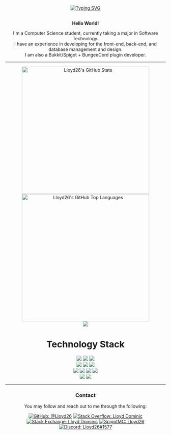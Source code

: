 <div align="center">
  <a href="https://git.io/typing-svg">
    <img src="https://readme-typing-svg.herokuapp.com?font=Jetbrains+Mono&weight=100&pause=1000&color=00FF00&background=000000CC&center=true&vCenter=true&random=false&width=435&height=100&separator=%3D&lines=%3Ch1%3EHello+World!%3C%2Fh1%3E%3DSystem.out.println(%22Hello+World!%22);%3Dprintf(%22Hello+World!%22);%3Dstd%3A%3Acout+%3C%3C+%22Hello+World!%22;%3DConsole.WriteLine(%22Hello+World!%22);%3Dconsole.log(%22Hello+World!%22);" alt="Typing SVG">
  </a>
  <br>
  <br>
  <p><b>Hello World!</b></p>
  <p>I'm a Computer Science student, currently taking a major in Software Technology.<br>I have an experience in developing for the front-end, back-end, and database management and design.<br>I am also a Bukkit/Spigot + BungeeCord plugin developer.</p>
</div>

<hr />

<div align="center">
<a href="https://github.com/anuraghazra/github-readme-stats">
<img width="400" src="https://github-readme-stats.vercel.app/api?username=Lloyd26&hide=issues&show_icons=true&theme=gruvbox&hide_border=true&card_width=450&line_height=24" alt="Lloyd26's GitHub Stats">
</a>
<a href="https://github.com/anuraghazra/github-readme-stats">
<img width="400" src="https://github-readme-stats.vercel.app/api/top-langs/?username=Lloyd26&layout=compact&show_icons=true&theme=gruvbox&hide_border=true&card_width=450" alt="Lloyd26's GitHub Top Languages">
</a>
</div>
<div align="center">
  <img src="https://github-profile-trophy.vercel.app/?username=Lloyd26&rank=SSS,SS,S,AAA,AA,A&column=-1&margin-w=4&theme=gruvbox&no-frame=true">
</div>

<h1 align="center">Technology Stack</h1>

<div align="center">
<!-- HTML, CSS, JavaScript -->
<div>
<span><img src="https://img.shields.io/badge/html-HTML?style=for-the-badge&logo=html5&logoColor=%23FFFFFF&labelColor=%23E34F26&color=%23B01C03"></span>
<span><img src="https://img.shields.io/badge/css-CSS?style=for-the-badge&logo=css3&logoColor=%23FFFFFF&labelColor=%231572B6&color=%23024083"></span>
<span><img src="https://img.shields.io/badge/javascript-Javascript?style=for-the-badge&logo=javascript&logoColor=%23FFFFFF&labelColor=%23F7DF1E&color=%23C4AC0B"></span>
</div>

<!-- Bootstrap, jQuery, Handlebars -->
<div>
<span><img src="https://img.shields.io/badge/bootstrap-Bootstrap?style=for-the-badge&logo=bootstrap&logoColor=%23FFFFFF&labelColor=%237952B3&color=%23462080"></span>
<span><img src="https://img.shields.io/badge/jquery-jQuery?style=for-the-badge&logo=jquery&logoColor=%23FFFFFF&labelColor=%230769AD&color=%2304367A"></span>
<span><img src="https://img.shields.io/badge/handlebars-Handlebars?style=for-the-badge&logo=handlebars.js&logoColor=%23FFFFFF&labelColor=%23333333&color=%23000000"></span>
</div>

<!-- PHP, MySQL, MongoDB, Node.js -->
<div>
<span><img src="https://img.shields.io/badge/php-PHP?style=for-the-badge&logo=php&logoColor=%23FFFFFF&labelColor=%23777BB4&color=%23444881"></span>
<span><img src="https://img.shields.io/badge/mysql-MySQL?style=for-the-badge&logo=mysql&logoColor=%23FFFFFF&labelColor=%234479A1&color=%23114670"></span>
<span><img src="https://img.shields.io/badge/mongodb-MongoDB?style=for-the-badge&logo=mongodb&logoColor=%23FFFFFF&labelColor=%2347A248&color=%23147015"></span>
<span><img src="https://img.shields.io/badge/node.js-Nodejs?style=for-the-badge&logo=node.js&logoColor=%23FFFFFF&labelColor=%23339933&color=%23006600"></span>
</div>

<!-- Java, C -->
<div>
<span><img src="https://img.shields.io/badge/java-Java?style=for-the-badge&logo=openjdk&logoColor=%23FFFFFF&labelColor=%23437291&color=%23104060"></span>
<span><img src="https://img.shields.io/badge/c-C?style=for-the-badge&logo=c&logoColor=%23FFFFFF&labelColor=%23A8B9CC&color=%23758699"></span>
</div>

</div>

<hr />

<div align="center">
<h3>Contact</h3>
<p>You may follow and reach out to me through the following:</p>
<div>
<span><a href="https://github.com/Lloyd26"><img src="https://img.shields.io/badge/GitHub-%40Lloyd26-default?style=flat-square&logo=github&logoColor=%23FFFFFF&labelColor=%23181717&color=%23050303" alt="GitHub: @Lloyd26"></a></span>
<span><a href="https://stackoverflow.com/users/4942925/lloyd-dominic"><img src="https://img.shields.io/badge/Stack%20Overflow-Lloyd%20Dominic-default?style=flat-square&logo=stack%20overflow&logoColor=%23FFFFFF&labelColor=%23F58025&color=%23C25002" alt="Stack Overflow: Lloyd Dominic"></a></span>
<span><a href="https://stackexchange.com/users/6370328/lloyd-dominic"><img src="https://img.shields.io/badge/Stack%20Exchange-Lloyd%20Dominic-default?style=flat-square&logo=stack%20exchange&logoColor=%23FFFFFF&labelColor=%231E5397&color=%230B2064" alt="Stack Exchange: Lloyd Dominic"></a></span>
<span><a href="https://www.spigotmc.org/members/lloyd26.1258235/"><img src="https://img.shields.io/badge/SpigotMC-Lloyd26-default?style=flat-square&logo=spigotmc&logoColor=%23FFFFFF&labelColor=%23ED8106&color=%23BA5003" alt="SpigotMC: Lloyd26"></a></span>
<span><a href="https://discord.com/"><img src="https://img.shields.io/badge/Discord-Lloyd26%231577-default?style=flat-square&logo=discord&logoColor=%23FFFFFF&labelColor=%235865F2&color=%232532C0" alt="Discord: Lloyd26#1577"></a></span>
</div>
</div>
